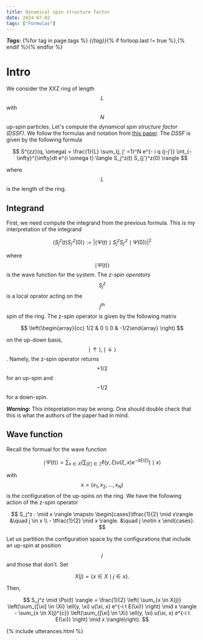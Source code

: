 ```yaml
---
title: Dynamical spin structure factor
date: 2024-07-02
tags: ["Formulas"]
---
```


***Tags:*** {%for tag in page.tags %} *{{tag}}*{% if forloop.last != true %},{% endif %}{% endfor %}

# Intro

We consider the XXZ ring of length $$L$$ with $$N$$ up-spin particles. 
Let's compute the *dynamical spin structure factor (DSSF)*.
We follow the formulas and notation from [this paper](https://arxiv.org/abs/cond-mat/0603681).
The *DSSF* is given by the following formula

$$
S^{zz}(q, \omega) = \frac{1}{L} \sum_{j, j' =1}^N e^{- i q (j-j')} \int_{- \infty}^{\infty}dt e^{i \omega t} \langle S_j^z(t) S_{j'}^z(0) \rangle
$$

where $$L$$ is the length of the ring.

## Integrand

First, we need compute the integrand from the previous formula.
This is my interpretation of the integrand

$$
\langle S_j^z(t) S_{j'}^z(0) \rangle := \vert \langle\Psi(t) \mid S_j^z S_{j'}^z \mid \Psi(0) \rangle \vert^2
$$

where $$\mid \Psi(t) \rangle$$ is the wave function for the system.
The *z-spin operators* $$S_j^{z}$$ is a local oprator acting on the $$j^{th}$$ spin of the ring.
The z-spin operator is given by the following matrix

$$
\left(\begin{array}{cc} 1/2 & 0 \\ 0 & -1/2\end{array} \right)
$$

on the up-down basis, $$\mid \uparrow \rangle ,  \mid \downarrow \rangle $$.
Namely, the z-spin operator returns $$+1/2$$ for an up-spin and $$-1/2$$ for a down-spin.

***Warning:*** This intepretation may be wrong. One should double check that this is what the authors of the paper had in mind.

## Wave function 

Recall the formual for the wave function

$$
\mid \Psi(t) \rangle  = \sum_{x \in X} \left(\sum_{[\xi] \in \Xi} \ell(y, \xi) u(\xi, x) e^{-i t E(\xi)} \right) \mid x \rangle
$$

with $$x = (x_1, x_2, \dots, x_N)$$ is the configuration of the up-spins on the ring. We have the following action of the z-spin operator

$$
S_j^z : \mid x \rangle \mapsto \begin{cases}\tfrac{1}{2} \mid x\rangle &\quad j \in x \\ - \tfrac{1}{2} \mid x \rangle. &\quad j \notin x  \end{cases}.
$$

Let us partition the configuration space by the configurations that include an up-spin at position $$j$$ and those that don't. Set

$$
X(j) = \{ x \in X \mid j \in x \}.
$$

Then, 

$$
S_j^z \mid \Psi(t) \rangle = \frac{1}{2} \left( \sum_{x \in X(j)} \left(\sum_{[\xi] \in \Xi} \ell(y, \xi) u(\xi, x) e^{-i t E(\xi)} \right) \mid x \rangle - \sum_{x \in X(j)^{c}} \left(\sum_{[\xi] \in \Xi} \ell(y, \xi) u(\xi, x) e^{-i t E(\xi)} \right) \mid x \rangle\right).
$$



{% include utterances.html %}
